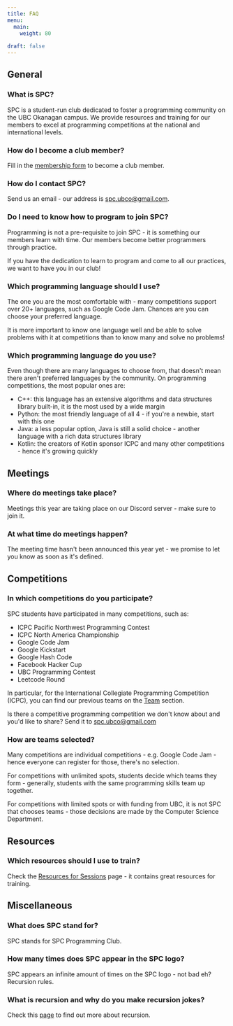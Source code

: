 ```yaml
---
title: FAQ
menu:
  main:
    weight: 80
    
draft: false
---
```


## General

### What is SPC?

SPC is a student-run club dedicated to foster a programming community on the UBC Okanagan campus. We provide resources and training for our members to excel at programming competitions at the national and international levels.

### How do I become a club member?

Fill in the [membership form](https://forms.gle/HwRk2USpKdYcAzq26) to become a club member.

### How do I contact SPC?

Send us an email - our address is spc.ubco@gmail.com.

### Do I need to know how to program to join SPC?

Programming is not a pre-requisite to join SPC - it is something our members learn with time. Our members become better programmers through practice.

If you have the dedication to learn to program and come to all our practices, we want to have you in our club!

### Which programming language should I use?

The one you are the most comfortable with - many competitions support over 20+ languages, such as Google Code Jam. Chances are you can choose your preferred language. 

It is more important to know one language well and be able to solve problems with it at competitions than to know many and solve no problems!

### Which programming language do you use?

Even though there are many languages to choose from, that doesn't mean there aren't preferred languages by the community. On programming competitions, the most popular ones are:

- C++: this language has an extensive algorithms and data structures library built-in, it is the most used by a wide margin
- Python: the most friendly language of all 4 - if you're a newbie, start with this one
- Java: a less popular option, Java is still a solid choice - another language with a rich data structures library
- Kotlin: the creators of Kotlin sponsor ICPC and many other competitions - hence it's growing quickly 

## Meetings

### Where do meetings take place?

Meetings this year are taking place on our Discord server - make sure to join it.

### At what time do meetings happen?

The meeting time hasn't been announced this year yet - we promise to let you know as soon as it's defined.

## Competitions

### In which competitions do you participate?

SPC students have participated in many competitions, such as:

- ICPC Pacific Northwest Programming Contest
- ICPC North America Championship
- Google Code Jam
- Google Kickstart
- Google Hash Code
- Facebook Hacker Cup
- UBC Programming Contest
- Leetcode Round

In particular, for the International Collegiate Programming Competition (ICPC), you can find our previous teams on the [Team](/team) section.

Is there a competitive programming competition we don't know about and you'd like to share? Send it to spc.ubco@gmail.com

### How are teams selected?

Many competitions are individual competitions - e.g. Google Code Jam - hence everyone can register for those, there's no selection.

For competitions with unlimited spots, students decide which teams they form - generally, students with the same programming skills team up together.

For competitions with limited spots or with funding from UBC, it is not SPC that chooses teams - those decisions are made by the Computer Science Department.

## Resources

### Which resources should I use to train?

Check the [Resources for Sessions](/sessions/resources_session/) page - it contains great resources for training.

## Miscellaneous

### What does SPC stand for?

SPC stands for SPC Programming Club.

### How many times does SPC appear in the SPC logo?

SPC appears an infinite amount of times on the SPC logo - not bad eh? Recursion rules.

### What is recursion and why do you make recursion jokes?

Check this [page](/faq/) to find out more about recursion.